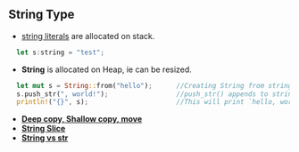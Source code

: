 ## String Type
- [string literals](../../StackHeap_CompileRuntime) are allocated on stack.
```rust
  let s:string = "test";
```
- **String** is allocated on Heap, ie can be resized.
```rust
  let mut s = String::from("hello");      //Creating String from string literal
  s.push_str(", world!");                 //push_str() appends to string
  println!("{}", s);                      //This will print `hello, world!`
```

- **[Deep copy, Shallow copy, move](Deep_Shallow_Move)**
- **[String Slice](String_Slice)**
- **[String vs str](String_vs_str)**
